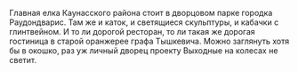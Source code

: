 Главная елка Каунасского района стоит в дворцовом парке городка Раудондварис. Там же и каток, и светящиеся скульптуры, и кабачки с глинтвейном. И то ли дорогой ресторан, то ли такая же дорогая гостиница в старой оранжерее графа Тышкевича. Можно заглянуть хотя бы в окошко, раз уж личный дворец проекту Выходные на колесах не светит.

